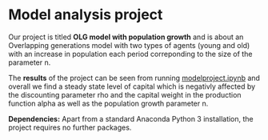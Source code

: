 # Model analysis project

Our project is titled **OLG model with population growth** and is about an Overlapping generations model with two types of agents (young and old) with an increase in population each period correponding to the size of the parameter n.

The **results** of the project can be seen from running [modelproject.ipynb](modelproject.ipynb) and overall we find a steady state level of capital which is negativly affected by the discounting parameter rho and the capital weight in the production function alpha as well as the population growth parameter n.

**Dependencies:** Apart from a standard Anaconda Python 3 installation, the project requires no further packages.
